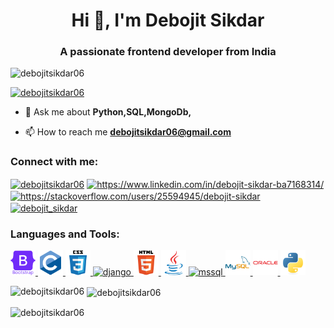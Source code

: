 <h1 align="center">Hi 👋, I'm Debojit Sikdar</h1>
<h3 align="center">A passionate frontend developer from India</h3>

<p align="left"> <img src="https://komarev.com/ghpvc/?username=debojitsikdar06&label=Profile%20views&color=0e75b6&style=flat" alt="debojitsikdar06" /> </p>

<p align="left"> <a href="https://twitter.com/debojitsikdar06" target="blank"><img src="https://img.shields.io/twitter/follow/debojitsikdar06?logo=twitter&style=for-the-badge" alt="debojitsikdar06" /></a> </p>

- 💬 Ask me about **Python,SQL,MongoDb,**

- 📫 How to reach me **debojitsikdar06@gmail.com**

<h3 align="left">Connect with me:</h3>
<p align="left">
<a href="https://twitter.com/debojitsikdar06" target="blank"><img align="center" src="https://raw.githubusercontent.com/rahuldkjain/github-profile-readme-generator/master/src/images/icons/Social/twitter.svg" alt="debojitsikdar06" height="30" width="40" /></a>
<a href="https://linkedin.com/in/https://www.linkedin.com/in/debojit-sikdar-ba7168314/" target="blank"><img align="center" src="https://raw.githubusercontent.com/rahuldkjain/github-profile-readme-generator/master/src/images/icons/Social/linked-in-alt.svg" alt="https://www.linkedin.com/in/debojit-sikdar-ba7168314/" height="30" width="40" /></a>
<a href="https://stackoverflow.com/users/https://stackoverflow.com/users/25594945/debojit-sikdar" target="blank"><img align="center" src="https://raw.githubusercontent.com/rahuldkjain/github-profile-readme-generator/master/src/images/icons/Social/stack-overflow.svg" alt="https://stackoverflow.com/users/25594945/debojit-sikdar" height="30" width="40" /></a>
<a href="https://instagram.com/debojit_sikdar" target="blank"><img align="center" src="https://raw.githubusercontent.com/rahuldkjain/github-profile-readme-generator/master/src/images/icons/Social/instagram.svg" alt="debojit_sikdar" height="30" width="40" /></a>
</p>

<h3 align="left">Languages and Tools:</h3>
<p align="left"> <a href="https://getbootstrap.com" target="_blank" rel="noreferrer"> <img src="https://raw.githubusercontent.com/devicons/devicon/master/icons/bootstrap/bootstrap-plain-wordmark.svg" alt="bootstrap" width="40" height="40"/> </a> <a href="https://www.cprogramming.com/" target="_blank" rel="noreferrer"> <img src="https://raw.githubusercontent.com/devicons/devicon/master/icons/c/c-original.svg" alt="c" width="40" height="40"/> </a> <a href="https://www.w3schools.com/css/" target="_blank" rel="noreferrer"> <img src="https://raw.githubusercontent.com/devicons/devicon/master/icons/css3/css3-original-wordmark.svg" alt="css3" width="40" height="40"/> </a> <a href="https://www.djangoproject.com/" target="_blank" rel="noreferrer"> <img src="https://cdn.worldvectorlogo.com/logos/django.svg" alt="django" width="40" height="40"/> </a> <a href="https://www.w3.org/html/" target="_blank" rel="noreferrer"> <img src="https://raw.githubusercontent.com/devicons/devicon/master/icons/html5/html5-original-wordmark.svg" alt="html5" width="40" height="40"/> </a> <a href="https://www.java.com" target="_blank" rel="noreferrer"> <img src="https://raw.githubusercontent.com/devicons/devicon/master/icons/java/java-original.svg" alt="java" width="40" height="40"/> </a> <a href="https://www.microsoft.com/en-us/sql-server" target="_blank" rel="noreferrer"> <img src="https://www.svgrepo.com/show/303229/microsoft-sql-server-logo.svg" alt="mssql" width="40" height="40"/> </a> <a href="https://www.mysql.com/" target="_blank" rel="noreferrer"> <img src="https://raw.githubusercontent.com/devicons/devicon/master/icons/mysql/mysql-original-wordmark.svg" alt="mysql" width="40" height="40"/> </a> <a href="https://www.oracle.com/" target="_blank" rel="noreferrer"> <img src="https://raw.githubusercontent.com/devicons/devicon/master/icons/oracle/oracle-original.svg" alt="oracle" width="40" height="40"/> </a> <a href="https://www.python.org" target="_blank" rel="noreferrer"> <img src="https://raw.githubusercontent.com/devicons/devicon/master/icons/python/python-original.svg" alt="python" width="40" height="40"/> </a> </p>

<p><img align="left" src="https://github-readme-stats.vercel.app/api/top-langs?username=debojitsikdar06&show_icons=true&locale=en&layout=compact" alt="debojitsikdar06" /></p>

<p>&nbsp;<img align="center" src="https://github-readme-stats.vercel.app/api?username=debojitsikdar06&show_icons=true&locale=en" alt="debojitsikdar06" /></p>

<p><img align="center" src="https://github-readme-streak-stats.herokuapp.com/?user=debojitsikdar06&" alt="debojitsikdar06" /></p>
